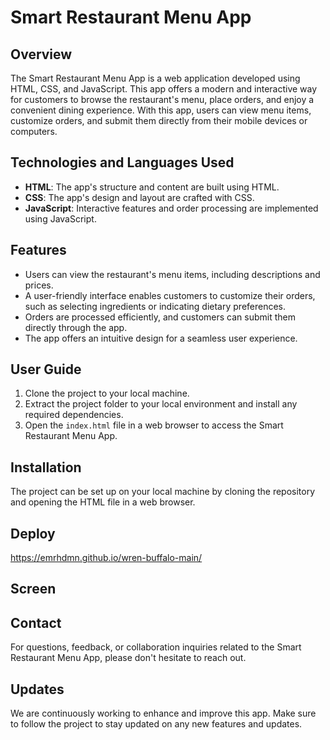 # Smart Restaurant Menu App

## Overview

The Smart Restaurant Menu App is a web application developed using HTML, CSS, and JavaScript. This app offers a modern and interactive way for customers to browse the restaurant's menu, place orders, and enjoy a convenient dining experience. With this app, users can view menu items, customize orders, and submit them directly from their mobile devices or computers.

## Technologies and Languages Used

- **HTML**: The app's structure and content are built using HTML.
- **CSS**: The app's design and layout are crafted with CSS.
- **JavaScript**: Interactive features and order processing are implemented using JavaScript.

## Features

- Users can view the restaurant's menu items, including descriptions and prices.
- A user-friendly interface enables customers to customize their orders, such as selecting ingredients or indicating dietary preferences.
- Orders are processed efficiently, and customers can submit them directly through the app.
- The app offers an intuitive design for a seamless user experience.

## User Guide

1. Clone the project to your local machine.
2. Extract the project folder to your local environment and install any required dependencies.
3. Open the `index.html` file in a web browser to access the Smart Restaurant Menu App.

## Installation

The project can be set up on your local machine by cloning the repository and opening the HTML file in a web browser.

## Deploy

https://emrhdmn.github.io/wren-buffalo-main/

## Screen



## Contact

For questions, feedback, or collaboration inquiries related to the Smart Restaurant Menu App, please don't hesitate to reach out. 

## Updates

We are continuously working to enhance and improve this app. Make sure to follow the project to stay updated on any new features and updates.
